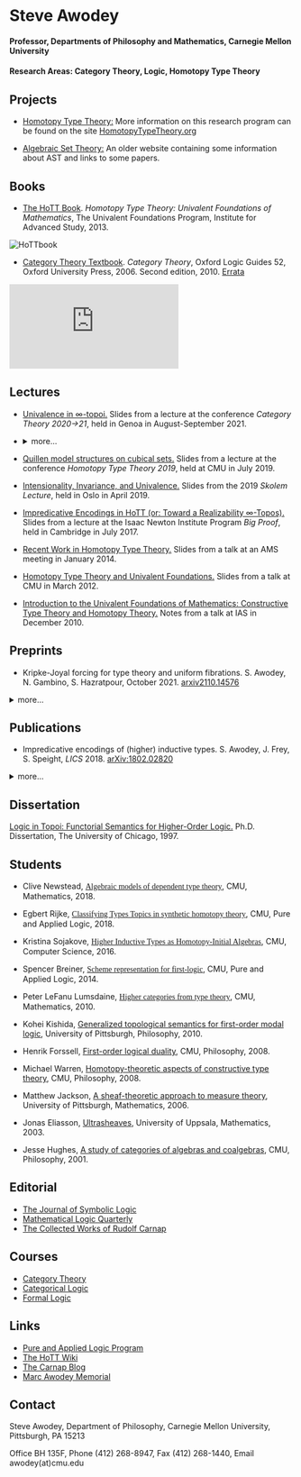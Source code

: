 # Steve Awodey
#### Professor, Departments of Philosophy and Mathematics, Carnegie Mellon University

#### Research Areas: Category Theory, Logic, Homotopy Type Theory

## Projects

- [Homotopy Type Theory:](http://www.cmu.edu/dietrich/philosophy/hott/ ) More information on this research program can be found on the site [HomotopyTypeTheory.org](http://homotopytypetheory.org)

- [Algebraic Set Theory:](http://www.phil.cmu.edu/projects/ast/) An older website containing some information about AST and links to some papers.
	
## Books

- [The HoTT Book](http://www.homotopytypetheory.org/book). _Homotopy Type Theory: Univalent Foundations of Mathematics_, The Univalent Foundations Program, Institute for Advanced Study, 2013.

![HoTTbook](http://www.andrew.cmu.edu/user/awodey/cover-web.png)
 
- [Category Theory Textbook](http://www.oup.co.uk/isbn/9780199237180). _Category Theory_, Oxford Logic Guides 52, Oxford University Press, 2006. Second edition, 2010.
[Errata](http://www.andrew.cmu.edu/user/awodey/CT2errata2010.pdf)

![CATbook](http://www.andrew.cmu.edu/user/awodey/catcover.pdf)

## Lectures	
	
- [Univalence in &infin;-topoi.](http://www.andrew.cmu.edu/user/awodey/talks/CT2020-21.pdf)
Slides from a lecture at the conference _Category Theory 2020->21_, held in Genoa in August-September 2021.

- <details><summary>more...</summary>

- [Quillen model structures on cubical sets.](http://www.andrew.cmu.edu/user/awodey/talks/HoTT2019.pdf)
Slides from a lecture at the conference _Homotopy Type Theory 2019_, held at CMU in July 2019.

- [Intensionality, Invariance, and Univalence.](http://www.andrew.cmu.edu/user/awodey/talks/skolem.pdf)
Slides from the 2019 _Skolem Lecture_, held in Oslo in April 2019. 
	
- [Impredicative Encodings in HoTT (or: Toward a Realizability ∞-Topos).](http://www.andrew.cmu.edu/user/awodey/talks/BigProofs.pdf)
Slides from a lecture at the Isaac Newton Institute Program _Big Proof_, held in Cambridge in July 2017. 
	
- [Recent Work in Homotopy Type Theory.](http://www.andrew.cmu.edu/user/awodey/hott/ams2014.pdf)
Slides from a talk at an AMS meeting in January 2014. 

- [Homotopy Type Theory and Univalent Foundations.](http://www.andrew.cmu.edu/user/awodey/hott/CMUslides.pdf)
Slides from a talk at CMU in March 2012.  
	
- [Introduction to the Univalent Foundations of Mathematics: Constructive Type Theory and Homotopy Theory.](http://www.andrew.cmu.edu/user/awodey/hott/IAStalk.pdf)
Notes from a talk at IAS in December 2010. 
	
</details>


## Preprints

- Kripke-Joyal forcing for type theory and uniform fibrations.  S. Awodey, N. Gambino, S. Hazratpour, October 2021. [arxiv2110.14576](https://arxiv.org/abs/2110.14576)

<details>
<summary>more...</summary>
	
- Sheaf representations and duality in logic. June 2019. [arXiv:2001.09195](https://arxiv.org/abs/2001.09195)

- Polynomial pseudomonads and dependent type theory. S.  Awodey, C. Newstead, February 2018. [arXiv:1802.00997](https://arxiv.org/abs/1802.00997)

- A proposition is the (homotopy) type of its proofs. January 2016. [arXiv:2001.09195](https://arxiv.org/abs/2001.09195)

- Univalence as a principle of logic.  October 2016. [preprint](http://www.andrew.cmu.edu/user/awodey/preprints/uapl.pdf)
	
</details>

## Publications

- Impredicative encodings of (higher) inductive types. S. Awodey, J. Frey, S. Speight, _LICS_ 2018. [arXiv:1802.02820](https://arxiv.org/abs/1802.02820)

<details>
	<summary>more...</summary>
	
- A cubical model of homotopy type theory. _Annals of Pure and Applied Logic_, 2018. 
	[arXiv:1607.06413](https://arxiv.org/abs/1607.06413)

- Homotopy-initial algebras in type theory. S. Awodey, N. Gambino, K. Sojakova, _Journal of the Association for Computing Machinery_, 2017. 			[arXiv:1504.05531](https://arxiv.org/abs/1504.05531)
	
- Natural models of homotopy type theory. _Mathematical Structures in Computer Science_, December 2016. 
	[arXiv:1406.3219](https://arxiv.org/abs/1406.3219)

- Topos semantics for higher-order modal logic. S. Awodey, K. Kishida, H.-C. Kotzsch, _Logique & Analyse_, February 2014.
	[arXiv:1403.0020](https://arxiv.org/abs/1403.0020)
	
- Univalent foundations and the large scale formalization of mathematics. S. Awodey, T. Coquand, 
	_The IAS Letter_, Institute for Advanced Study, Spring 2013. 
	[preprint](http://www.andrew.cmu.edu/user/awodey/preprints/iasletter.pdf)

<p class=MsoNormal style='margin:0in;margin-bottom:.0001pt'><span
style='font-family:"geneva"'>·</span><span style='font-family:Geneva'>&nbsp;
</span><span style='font-family:"Gill Sans"'><a href="preprints/siu.pdf"><span
style='font-family:Geneva'>Structuralism, invariance, and univalence.</span></a></span><span
style='font-family:Geneva'> &nbsp;&nbsp;&nbsp; <o:p></o:p></span></p>

<p class=MsoNormal style='margin:0in;margin-bottom:.0001pt;text-indent:.5in'><span
style='font-family:Geneva'>S. Awodey, 2013.  </span><span
style='font-family:"Gill Sans"'><br>
</span><span style='font-family:Geneva'>&nbsp; <o:p></o:p></span></p>

<p class=MsoNormal style='margin:0in;margin-bottom:.0001pt'><span
style='font-family:"geneva"'>·</span><span style='font-family:Geneva'>&nbsp;
</span><span style='font-family:"Gill Sans"'><a href="preprints/NoticesAMS.pdf"><span
style='font-family:Geneva'>Voevodsky's univalence axiom in homotopy type theory.</span></a></span><span
style='font-family:Geneva'> &nbsp;&nbsp;&nbsp; <o:p></o:p></span></p>

<p class=MsoNormal style='margin:0in;margin-bottom:.0001pt;text-indent:.5in'><span
style='font-family:Geneva'>S. Awodey, A. Pelayo, and M. Warren, 2013.  </span><span
style='font-family:"Gill Sans"'><br>
</span><span style='font-family:Geneva'>&nbsp; <o:p></o:p></span></p>

<p class=MsoNormal style='margin:0in;margin-bottom:.0001pt'><span
style='font-family:"geneva"'>·</span><span style='font-family:Geneva'>&nbsp;
</span><span style='font-family:"Gill Sans"'><a href="preprints/TTH.pdf"><span
style='font-family:Geneva'>Type theory and homotopy.</span></a></span><span
style='font-family:Geneva'> &nbsp;&nbsp;&nbsp; <o:p></o:p></span></p>

<p class=MsoNormal style='margin:0in;margin-bottom:.0001pt;text-indent:.5in'><span
style='font-family:Geneva'>S. Awodey, 2010.  </span><span
style='font-family:"Gill Sans"'><br>
</span><span style='font-family:Geneva'>&nbsp; <o:p></o:p></span></p>

<p class=MsoNormal style='margin:0in;margin-bottom:.0001pt'><span
style='font-family:"geneva"'>·</span><span style='font-family:Geneva'>&nbsp;
</span><span style='font-family:"Gill Sans"'><a href="preprints/fold.pdf"><span
style='font-family:Geneva'>First-order logical duality.</span></a></span><span
style='font-family:Geneva'> &nbsp;&nbsp;&nbsp; <o:p></o:p></span></p>

<p class=MsoNormal style='margin:0in;margin-bottom:.0001pt;text-indent:.5in'><span
style='font-family:Geneva'>S. Awodey and H. Forssell, 2010.  </span><span
style='font-family:"Gill Sans"'><br>
</span><span style='font-family:Geneva'>&nbsp; <o:p></o:p></span></p>

<p class=MsoNormal style='margin:0in;margin-bottom:.0001pt'><span
style='font-family:"geneva"'>·</span><span style='font-family:Geneva'>&nbsp;
</span><span style='font-family:"Gill Sans"'><a href="preprints/MLC.pdf"><span
style='font-family:Geneva'>Martin-L&ouml;f complexes.</span></a></span><span
style='font-family:Geneva'> &nbsp;&nbsp;&nbsp; <o:p></o:p></span></p>

<p class=MsoNormal style='margin:0in;margin-bottom:.0001pt;text-indent:.5in'><span
style='font-family:Geneva'>S. Awodey, P. Hofstra, M. Warren, 2009.  </span><span
style='font-family:"Gill Sans"'><br>
</span><span style='font-family:Geneva'>&nbsp; <o:p></o:p></span></p>

<p class=MsoNormal style='margin:0in;margin-bottom:.0001pt'><span
style='font-family:"geneva"'>·</span><span style='font-family:Geneva'>&nbsp;
</span><span style='font-family:"Gill Sans"'><a href="preprints/stcsFinal.pdf"><span
style='font-family:Geneva'>From sets, to types, to categories, to sets.</span></a></span><span
style='font-family:Geneva'> &nbsp;&nbsp;&nbsp; <o:p></o:p></span></p>

<p class=MsoNormal style='margin:0in;margin-bottom:.0001pt;text-indent:.5in'><span
style='font-family:Geneva'>S. Awodey, 2009.  </span><span
style='font-family:"Gill Sans"'><br>
</span><span style='font-family:Geneva'>&nbsp; <o:p></o:p></span></p>

<p class=MsoNormal style='margin:0in;margin-bottom:.0001pt'><span
style='font-family:"geneva"'>·</span><span style='font-family:Geneva'>&nbsp;
</span><span style='font-family:"Gill Sans"'><a
href="http://www.phil.cmu.edu/projects/ast/"><span style='font-family:Geneva'>Algebraic
models of theories of sets and classes.</span></a></span><span
style='font-family:Geneva'> &nbsp;&nbsp;&nbsp; <o:p></o:p></span></p>

<p class=MsoNormal style='margin:0in;margin-bottom:.0001pt;text-indent:.5in'><span
style='font-family:Geneva'>S. Awodey, H. Forssell, M. Warren, June 2006. </span><span
style='font-family:"Gill Sans"'><br>
</span><span style='font-family:Geneva'>&nbsp; <o:p></o:p></span></p>

<p class=MsoNormal style='margin:0in;margin-bottom:.0001pt'><span
style='font-family:"geneva"'>·</span><span style='font-family:Geneva'>&nbsp;
</span><span style='font-family:"Gill Sans"'><a
href="http://www.phil.cmu.edu/projects/ast/"><span style='font-family:Geneva'>Relating
topos theory and set theory via categories of classes.</span></a></span><span
style='font-family:Geneva'> &nbsp;&nbsp;&nbsp; <o:p></o:p></span></p>

<p class=MsoNormal style='margin:0in;margin-bottom:.0001pt;text-indent:.5in'><span
style='font-family:Geneva'>S. Awodey, C. Butz, A. Simpson, T. Streicher, June
2003. </span>

<p class=MsoNormal style='margin:0in;margin-bottom:.0001pt;text-indent:.5in'>
<span style='font-family:"Gill Sans"'><a href="preprints/BSL.pdf">
<span style='font-family:Geneva'>Research announcement.</span></a></span><span
style='font-family:Geneva'> <i>Bulletin of Symbolic Logic.</i> 
<br>

<div class=MsoNormal align=center style='margin:0in;margin-bottom:.0001pt;
text-align:center'><span style='font-family:"Gill Sans"'><span
style='font-family:Geneva'> &nbsp;&nbsp;&nbsp; <o:p></o:p></span></p>

<p class=MsoNormal style='margin:0in;margin-bottom:.0001pt'><span
style='font-family:"geneva"'>·</span><span style='font-family:Geneva'>&nbsp;
</span><span style='font-family:"Gill Sans"'><a href="preprints/sheaves.pdf"><span
style='font-family:Geneva'>Lawvere-Tierney sheaves in algebraic set theory.</span></a></span><span
style='font-family:Geneva'> &nbsp;&nbsp;&nbsp; <o:p></o:p></span></p>

<p class=MsoNormal style='margin:0in;margin-bottom:.0001pt;text-indent:.5in'><span
style='font-family:Geneva'>S. Awodey, N. Gambino, P. Lumsdaine, M. Warren, <i>Journal of Symbolic Logic</i>, 2009.  </span><span
style='font-family:"Gill Sans"'><br>
</span><span style='font-family:Geneva'>&nbsp; <o:p></o:p></span></p>

<p class=MsoNormal style='margin:0in;margin-bottom:.0001pt'><span
style='font-family:"geneva"'>·</span><span style='font-family:Geneva'>&nbsp;
</span><span style='font-family:"Gill Sans"'><a href="preprints/homotopy.pdf"><span
style='font-family:Geneva'>Homotopy theoretic models of identity types.</span></a></span><span
style='font-family:Geneva'> &nbsp;&nbsp;&nbsp; <o:p></o:p></span></p>

<p class=MsoNormal style='margin:0in;margin-bottom:.0001pt;text-indent:.5in'><span
style='font-family:Geneva'>S. Awodey, M. Warren, <i> Mathematical Proceedings of the Cambridge Philosophical Society</i>, 2009. 
</span><span style='font-family:"Gill Sans"'><br>
</span><span style='font-family:Geneva'>&nbsp; <o:p></o:p></span></p>

<p class=MsoNormal style='margin:0in;margin-bottom:.0001pt'><span
style='font-family:"geneva"'>·</span><span style='font-family:Geneva'>&nbsp;
</span><span style='font-family:"Gill Sans"'><a href="preprints/astIntroFinal.pdf"><span
style='font-family:Geneva'>A brief introduction to algebraic set theory.</span></a></span><span
style='font-family:Geneva'> &nbsp;&nbsp;&nbsp; <o:p></o:p></span></p>

<p class=MsoNormal style='margin:0in;margin-bottom:.0001pt;text-indent:.5in'><span
style='font-family:Geneva'>S. Awodey,  <i>The Bulletin of Symbolic Logic</i>, 2008.  </span><span
style='font-family:"Gill Sans"'><br>
</span><span style='font-family:Geneva'>&nbsp; <o:p></o:p></span></p>

<p class=MsoNormal style='margin:0in;margin-bottom:.0001pt'><span
style='font-family:"geneva"'>·</span><span style='font-family:Geneva'>&nbsp;
</span><span style='font-family:"Gill Sans"'><a href="preprints/FoS4.phil.pdf"><span
style='font-family:Geneva'>Topology and modality: The topological
interpretation of first-order modal logic.</span></a></span><span
style='font-family:Geneva'> &nbsp;&nbsp;&nbsp; <o:p></o:p></span></p>

<p class=MsoNormal style='margin:0in;margin-bottom:.0001pt;text-indent:.5in'><span
style='font-family:Geneva'>S. Awodey, K. Kishida, <i>The Review of Symbolic Logic</i>, 2008. 
</span><span style='font-family:Geneva'> </span><span style='font-family:"Gill Sans"'><br>
</span><span style='font-family:Geneva'>&nbsp; <o:p></o:p></span></p>

<p class=MsoNormal style='margin:0in;margin-bottom:.0001pt'><span
style='font-family:"geneva"'>·</span><span style='font-family:Geneva'>&nbsp;
</span><span style='font-family:"Gill Sans"'><a href="preprints/aps.pdf"><span
style='font-family:Geneva'>Saunders Mac Lane (memorial notice).</span></a></span><span
style='font-family:Geneva'> &nbsp;&nbsp;&nbsp; <o:p></o:p></span></p>

<p class=MsoNormal style='margin:0in;margin-bottom:.0001pt;text-indent:.5in'><span
style='font-family:Geneva'>S. Awodey, <i>Proceedings of the American Philosophical Society</i>, 2007. </span><span style='font-family:Geneva'> </span><span style='font-family:"Gill Sans"'><br>
</span><span style='font-family:Geneva'>&nbsp; <o:p></o:p></span></p>

<p class=MsoNormal style='margin:0in;margin-bottom:.0001pt'><span
style='font-family:"geneva"'>·</span><span style='font-family:Geneva'>&nbsp;
</span><span style='font-family:"Gill Sans"'><a href="preprints/CD.pdf"><span
style='font-family:Geneva'>Carnap's Dream: G&ouml;del, Wittgenstein, and <i>Logical Syntax</i>.</span></a></span><span
style='font-family:Geneva'> &nbsp;&nbsp;&nbsp; <o:p></o:p></span></p>

<p class=MsoNormal style='margin:0in;margin-bottom:.0001pt;text-indent:.5in'><span
style='font-family:Geneva'>S. Awodey, A.W. Carus, <i>Synthese</i>, 2007. </span><span style='font-family:Geneva'> </span><span style='font-family:"Gill Sans"'><br>
</span><span style='font-family:Geneva'>&nbsp; <o:p></o:p></span></p>

<p class=MsoNormal style='margin:0in;margin-bottom:.0001pt'><span
style='font-family:"geneva"'>·</span><span style='font-family:Geneva'>&nbsp;
</span><span style='font-family:"Gill Sans"'><a href="preprints/stfr.pdf"><span
style='font-family:Geneva'>Sheaf toposes for realizability (2004).</span></a></span><span
style='font-family:Geneva'> &nbsp;&nbsp;&nbsp; <o:p></o:p></span></p>

<p class=MsoNormal style='margin:0in;margin-bottom:.0001pt;text-indent:.5in'><span
style='font-family:Geneva'>S. Awodey and A. Bauer, <i>Archive
for Mathemtical Logic</i>, 2008</span><span style='font-family:Geneva'>. </span><span
style='font-family:"Gill Sans"'><br>
</span><span style='font-family:Geneva'>&nbsp; <o:p></o:p></span></p>

<p class=MsoNormal style='margin:0in;margin-bottom:.0001pt'><span
style='font-family:"geneva"'>·</span><span style='font-family:Geneva'>&nbsp;
</span><span style='font-family:"Gill Sans"'><a
href="http://www.phil.cmu.edu/projects/ast/"><span style='font-family:Geneva'>Algebraic
models of intuitionistic theories of sets and classes.</span></a></span><span
style='font-family:Geneva'> &nbsp;&nbsp;&nbsp; <o:p></o:p></span></p>

<p class=MsoNormal style='margin:0in;margin-bottom:.0001pt;text-indent:.5in'><span
style='font-family:Geneva'>S. Awodey and H. Forssell, <i>Theory and
Applications of Categories</i></span><span style='font-family:Geneva'> 15(5),
CT 2004, pp. 147--163 (2004). </span><span style='font-family:"Gill Sans"'><br>
</span><span style='font-family:Geneva'>&nbsp; <o:p></o:p></span></p>

<p class=MsoNormal style='margin:0in;margin-bottom:.0001pt'><span
style='font-family:"geneva"'>·</span><span style='font-family:Geneva'>&nbsp;
</span><span style='font-family:"Gill Sans"'><a
href="http://www.phil.cmu.edu/projects/ast/"><span style='font-family:Geneva'>Predicative
algebraic set theory.</span></a></span><span style='font-family:Geneva'>
&nbsp;&nbsp;&nbsp; <o:p></o:p></span></p>

<p class=MsoNormal style='margin:0in;margin-bottom:.0001pt;text-indent:.5in'><span
style='font-family:Geneva'>S. Awodey and M. Warren, <i>Theory and Applications
of Categories</i></span><span style='font-family:Geneva'> 15(1), CT 2004, pp.
1--39 (2004). </span><span style='font-family:"Gill Sans"'><br>
</span><span style='font-family:Geneva'>&nbsp; <o:p></o:p></span></p>

<p class=MsoNormal style='margin:0in;margin-bottom:.0001pt'><span
style='font-family:"geneva"'>·</span><span style='font-family:Geneva'>&nbsp;
</span><span style='font-family:"Gill Sans"'><a href="preprints/udn.pdf"><span
style='font-family:Geneva'>Ultrasheaves and double negation.</span></a></span><span
style='font-family:Geneva'> &nbsp;&nbsp;&nbsp; <o:p></o:p></span></p>

<p class=MsoNormal style='margin:0in;margin-bottom:.0001pt;text-indent:.5in'><span
style='font-family:Geneva'>S. Awodey and J. Eliasson, <i>Notre Dame Journal of
Formal Logic</i></span><span style='font-family:Geneva'> 45(4), pp. 235--245
(2004). </span><span style='font-family:"Gill Sans"'><br>
</span><span style='font-family:Geneva'>&nbsp; <o:p></o:p></span></p>

<p class=MsoNormal style='margin:0in;margin-bottom:.0001pt'><span
style='font-family:"geneva"'>·</span><span style='font-family:Geneva'>&nbsp;
</span><span style='font-family:"Gill Sans"'><a
href="http://www.cs.cmu.edu/%7Eandrej/papers/#brackets"><span style='font-family:
Geneva'>Propositions as [types].</span></a></span><span style='font-family:
Geneva'> &nbsp;&nbsp;&nbsp; <o:p></o:p></span></p>

<p class=MsoNormal style='margin:0in;margin-bottom:.0001pt;text-indent:.5in'><span
style='font-family:Geneva'>S. Awodey and A. Bauer, <i>Journal of Logic and
Computation</i></span><span style='font-family:Geneva'> 14(4), pp. 447--471
(2004).</span><span style='font-family:"Gill Sans"'><br>
</span><span style='font-family:Geneva'>&nbsp; <o:p></o:p></span></p>

<p class=MsoNormal style='margin:0in;margin-bottom:.0001pt'><span
style='font-family:"geneva"'>·</span><span style='font-family:Geneva'>&nbsp;
</span><span style='font-family:"Gill Sans"'><a
href="preprints/awodeyVhellman.pdf"><span style='font-family:Geneva'>An answer
to G. Hellman's question &quot;Does category theory provide a framework for
mathematical structuralism?&quot;</span></a></span><span style='font-family:
Geneva'> &nbsp;&nbsp;&nbsp; <o:p></o:p></span></p>

<p class=MsoNormal style='margin:0in;margin-bottom:.0001pt;text-indent:.5in'><span
style='font-family:Geneva'><i>Philosophia Mathematica</i></span><span
style='font-family:Geneva'> (3), vol. 12 (2004), pp. 54--64.</span><span
style='font-family:"Gill Sans"'><br>
</span><span style='font-family:Geneva'>&nbsp; <o:p></o:p></span></p>

<p class=MsoNormal style='margin:0in;margin-bottom:.0001pt'><span
style='font-family:"geneva"'>·</span><span style='font-family:Geneva'>&nbsp;
Modal operators and the formal dual of Birkhoff's completeness theorem.
&nbsp;&nbsp;&nbsp; <o:p></o:p></span></p>

<p class=MsoNormal style='margin:0in;margin-bottom:.0001pt;text-indent:.5in'><span
style='font-family:Geneva'>S. Awodey and J. Hughes, <i>Mathematical Structures
in Computer Science</i></span><span style='font-family:Geneva'>, vol. 13
(2003), pp. 233-258. </span><span style='font-family:"Gill Sans"'><br>
</span><span style='font-family:Geneva'>&nbsp; <o:p></o:p></span></p>

<p class=MsoNormal style='margin:0in;margin-bottom:.0001pt'><span
style='font-family:"geneva"'>·</span><span style='font-family:Geneva'>&nbsp;
Categoricity and completeness: 19th century axiomatics to 21st century
semantics. &nbsp;&nbsp;&nbsp; <o:p></o:p></span></p>

<p class=MsoNormal style='margin:0in;margin-bottom:.0001pt;text-indent:.5in'><span
style='font-family:Geneva'>S. Awodey and E. Reck, <i>History and Philosophy of
Logic</i></span><span style='font-family:Geneva'> , 23 (2002), pp. 1-30, 77-94.
</span><span style='font-family:"Gill Sans"'><br>
</span><span style='font-family:Geneva'>&nbsp; <o:p></o:p></span></p>

<p class=MsoNormal style='margin:0in;margin-bottom:.0001pt'><span
style='font-family:"geneva"'>·</span><span style='font-family:Geneva'>&nbsp;
</span><span style='font-family:"Gill Sans"'><a
href="http://www.cs.cmu.edu/afs/cs/user/birkedal/pub/elealm.ps.gz"><span
style='font-family:Geneva'>Elementary axioms for local maps of toposes.</span></a></span><span
style='font-family:Geneva'> &nbsp;&nbsp;&nbsp; <o:p></o:p></span></p>

<p class=MsoNormal style='margin:0in;margin-bottom:.0001pt;text-indent:.5in'><span
style='font-family:Geneva'>S. Awodey and L. Birkedal, <i>Journal of Pure and
Applied Algebra</i></span><span style='font-family:Geneva'>, 177 (2003), pp.
215-230. </span><span style='font-family:"Gill Sans"'><br>
</span><span style='font-family:Geneva'>&nbsp; <o:p></o:p></span></p>

<p class=MsoNormal style='margin:0in;margin-bottom:.0001pt'><span
style='font-family:"geneva"'>·</span><span style='font-family:Geneva'>&nbsp;
</span><span style='font-family:"Gill Sans"'><a href="preprints/lrtmlc.ps.gz"><span
style='font-family:Geneva'>Local realizability toposes and a modal logic for
computability.</span></a></span><span style='font-family:Geneva'>
&nbsp;&nbsp;&nbsp; <o:p></o:p></span></p>

<p class=MsoNormal style='margin:0in;margin-bottom:.0001pt;text-indent:.5in'><span
style='font-family:Geneva'>S. Awodey, L. Birkedal, D.S. Scott, <i>Mathematical
Structures in Computer Science</i></span><span style='font-family:Geneva'>,
vol. 12 (2002), pp. 319-334. </span><span style='font-family:"Gill Sans"'><br>
</span><span style='font-family:Geneva'>&nbsp; <o:p></o:p></span></p>

<p class=MsoNormal style='margin:0in;margin-bottom:.0001pt'><span
style='font-family:"geneva"'>·</span><span style='font-family:Geneva'>&nbsp;
</span><span style='font-family:"Gill Sans"'><a href="preprints/topcomp.pdf"><span
style='font-family:Geneva'>Topological completeness for higher-order logic.</span></a></span><span
style='font-family:Geneva'> &nbsp;&nbsp;&nbsp; <o:p></o:p></span></p>

<p class=MsoNormal style='margin:0in;margin-bottom:.0001pt;text-indent:.5in'><span
style='font-family:Geneva'>S. Awodey and C. Butz, <i>Journal of Symbolic Logic</i></span><span
style='font-family:Geneva'> 65(3), (2000) pp. 1168--82. </span><span
style='font-family:"Gill Sans"'><br>
</span><span style='font-family:Geneva'>&nbsp; <o:p></o:p></span></p>

<p class=MsoNormal style='margin:0in;margin-bottom:.0001pt'><span
style='font-family:"geneva"'>·</span><span style='font-family:Geneva'>&nbsp;
</span><span style='font-family:"Gill Sans"'><a href="preprints/toprep.ps.gz"><span
style='font-family:Geneva'>Topological representation of the lambda-calculus.</span></a></span><span
style='font-family:Geneva'> &nbsp;&nbsp;&nbsp; <o:p></o:p></span></p>

<p class=MsoNormal style='margin:0in;margin-bottom:.0001pt;text-indent:.5in'><span
style='font-family:Geneva'><i>Mathematical Structures in Computer Science</i></span><span
style='font-family:Geneva'> (2000), vol. 10, pp. 81--96. </span><span
style='font-family:"Gill Sans"'><br>
</span><span style='font-family:Geneva'>&nbsp; <o:p></o:p></span></p>

<p class=MsoNormal style='margin:0in;margin-bottom:.0001pt'><span
style='font-family:"geneva"'>·</span><span style='font-family:Geneva'>&nbsp;
</span><span style='font-family:"Gill Sans"'><a href="preprints/sheafrep.ps.gz"><span
style='font-family:Geneva'>Sheaf representation for topoi.</span></a></span><span
style='font-family:Geneva'> &nbsp;&nbsp;&nbsp; <o:p></o:p></span></p>

<p class=MsoNormal style='margin:0in;margin-bottom:.0001pt;text-indent:.5in'><span
style='font-family:Geneva'><i>Journal of Pure and Applied Algebra</i></span><span
style='font-family:Geneva'> 145 (2000), pp. 107--121. </span><span
style='font-family:"Gill Sans"'><br>
</span><span style='font-family:Geneva'>&nbsp; <o:p></o:p></span></p>

<p class=MsoNormal style='margin:0in;margin-bottom:.0001pt'><span
style='font-family:"geneva"'>·</span><span style='font-family:Geneva'>&nbsp;
Carnap, completeness, and categoricity: The <i>Gabelbarkeitssatz</i></span><span
style='font-family:Geneva'> of 1928. &nbsp;&nbsp;&nbsp; <o:p></o:p></span></p>

<p class=MsoNormal style='margin:0in;margin-bottom:.0001pt;text-indent:.5in'><span
style='font-family:Geneva'>S. Awodey and A.W. Carus, <i>Erkenntnis</i></span><span
style='font-family:Geneva'> 54 (2001), pp. 145-172. </span><span
style='font-family:"Gill Sans"'><br>
</span><span style='font-family:Geneva'>&nbsp; <o:p></o:p></span></p>

<p class=MsoNormal style='margin:0in;margin-bottom:.0001pt'><span
style='font-family:"Geneva"'>·</span><span style='font-family:Geneva'>&nbsp;
Structure in mathematics and logic: a categorical perspective.
&nbsp;&nbsp;&nbsp; <o:p></o:p></span></p>

<p class=MsoNormal style='margin-top:0in;margin-right:0in;margin-bottom:12.0pt;
margin-left:0in;text-indent:.5in'><span style='font-family:Geneva'><i>Philosophia
Mathematica</i></span><span style='font-family:Geneva'> (3), vol. 4 (1996), pp.
209--237. <o:p></o:p></span></p>

<p class=MsoNormal style='margin:0in;margin-bottom:.0001pt'><span
style='font-family:"Geneva"'>·</span><span style='font-family:Geneva'>&nbsp;
<a href="preprints/ac.pdf"><span style='font-family:Geneva'>
Axiom of choice and excluded middle in categorical logic.</span></a>&nbsp;&nbsp;&nbsp; <o:p></o:p></span></p>

<p class=MsoNormal style='margin-top:0in;margin-right:0in;margin-bottom:12.0pt;
margin-left:0in;text-indent:.5in'><span style='font-family:Geneva'>Unpublished MS (1995). <o:p></o:p></span></p>

</details>

## Dissertation
	
[Logic in Topoi: Functorial Semantics for Higher-Order Logic.](http://www.andrew.cmu.edu/user/awodey/thesis/thesis.ps.gz)
Ph.D. Dissertation, The University of Chicago, 1997.

## Students

- Clive Newstead,
<a href="students/NewsteadThesis.pdf"><span style='font-family:Geneva'>Algebraic models of dependent type theory</span></a>, 
CMU, Mathematics, 2018.

- Egbert Rijke,
<a href="students/RijkeThesis.pdf"><span style='font-family:Geneva'>Classifying Types
Topics in synthetic homotopy theory</span></a>, 
CMU, Pure and Applied Logic, 2018.

- Kristina Sojakove,
<a href="students/SojakovaThesis.pdf"><span style='font-family:Geneva'>Higher Inductive Types as Homotopy-Initial Algebras</span></a>, 
CMU, Computer Science, 2016.

- Spencer Breiner,
<a href="students/breiner.pdf"><span style='font-family:Geneva'>Scheme representation for first-logic</span></a>, 
CMU, Pure and Applied Logic, 2014.

- Peter LeFanu Lumsdaine,
<a href="students/lumsdaine.pdf"><span style='font-family:Geneva'>Higher categories from type theory</span></a>, 
CMU, Mathematics, 2010.

- Kohei Kishida,
<a href="students/kishida.pdf">Generalized topological semantics for first-order modal logic</a>, 
University of Pittsburgh, Philosophy, 2010.

- Henrik Forssell,
<a href="students/forssell.pdf">First-order logical duality</a>, 
CMU, Philosophy, 2008.

- Michael Warren,
<a href="students/warren.pdf">Homotopy-theoretic aspects of constructive type theory</a>, 
CMU, Philosophy, 2008.

- Matthew Jackson,
<a href="students/jackson.pdf">A sheaf-theoretic approach to measure theory</a>, 
University of Pittsburgh, Mathematics, 2006.

- Jonas Eliasson,
<a href="students/eliasson.pdf">Ultrasheaves</a>, 
University of Uppsala, Mathematics, 2003.

- Jesse Hughes,
<a href="students/hughes.pdf">A study of categories of algebras and coalgebras</a>, 
CMU, Philosophy, 2001.

## Editorial

- [The Journal of Symbolic Logic](https://www.cambridge.org/core/journals/journal-of-symbolic-logic)
- [Mathematical Logic Quarterly](https://onlinelibrary.wiley.com/journal/15213870)
- [The Collected Works of Rudolf Carnap](http://www.phil.cmu.edu/projects/carnap/)

## Courses
	
- [Category Theory](http://www.andrew.cmu.edu/course/80-413-713/)
- [Categorical Logic](https://awodey.github.io/catlog/)
- [Formal Logic](http://www.andrew.cmu.edu/course/80-310-610/)

## Links
	
- [Pure and Applied Logic Program](http://logic.cmu.edu)
- [The HoTT Wiki](https://ncatlab.org/homotopytypetheory/show/HomePage)
- [The Carnap Blog](http://www.awcarus.com)
- [Marc Awodey Memorial](http://www.marcawodey.org)

## Contact

Steve Awodey, Department of Philosophy, Carnegie Mellon University, Pittsburgh, PA 15213

Office BH 135F, Phone (412) 268-8947, Fax (412) 268-1440, Email awodey(at)cmu.edu
